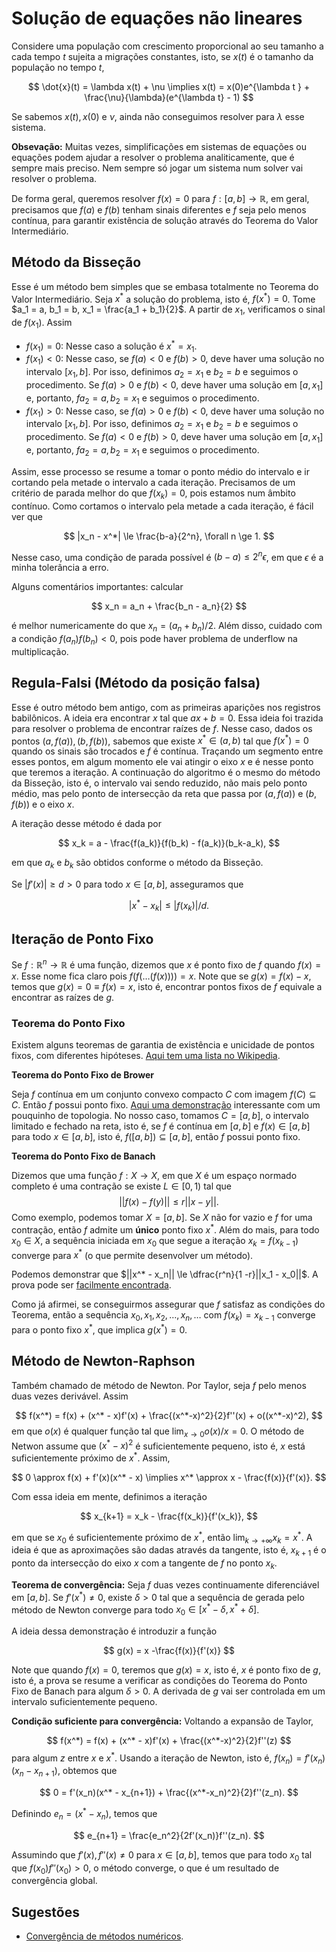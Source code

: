 # Solução de equações não lineares 

Considere uma população com crescimento proporcional ao seu tamanho a cada
tempo $t$ sujeita a migrações constantes, isto, se $x(t)$ é o tamanho da
população no tempo $t$,

$$
\dot{x}(t) = \lambda x(t) + \nu \implies x(t) = x(0)e^{\lambda t } +
\frac{\nu}{\lambda}(e^{\lambda t} - 1)
$$

Se sabemos $x(t), x(0)$ e $\nu$, ainda não conseguimos resolver para $\lambda$
esse sistema. 

**Obsevação:** Muitas vezes, simplificações em sistemas de equações ou
equações podem ajudar a resolver o problema analiticamente, que é sempre mais
preciso. Nem sempre só jogar um sistema num solver vai resolver o problema. 

De forma geral, queremos resolver $f(x) = 0$ para $f : [a,b] \to \mathbb{R}$,
em geral, precisamos que $f(a)$ e $f(b)$ tenham sinais diferentes e $f$ seja
pelo menos contínua, para garantir existência de solução através do Teorema do
Valor Intermediário. 

## Método da Bisseção 

Esse é um método bem simples que se embasa totalmente no Teorema do Valor
Intermediário. Seja $x^*$ a solução do problema, isto é, $f(x^*) = 0$. Tome $a_1 = a, b_1 = b, x_1 = \frac{a_1 + b_1}{2}$. A partir de
$x_1$, verificamos o sinal de $f(x_1)$. Assim

- $f(x_1) = 0$: Nesse caso a solução é $x^* = x_1$. 
- $f(x_1) < 0$: Nesse caso, se $f(a) < 0$ e $f(b) > 0$, deve haver uma solução
  no intervalo $[x_1, b]$. Por isso, definimos $a_2 = x_1$ e $b_2 = b$ e
  seguimos o procedimento. Se $f(a) > 0$ e $f(b) < 0$, deve haver uma solução
  em $[a, x_1]$ e, portanto, $fa_2 = a, b_2 = x_1$ e seguimos o procedimento. 
- $f(x_1) > 0$: Nesse caso, se $f(a) > 0$ e $f(b) < 0$, deve haver  uma solução
  no intervalo $[x_1, b]$. Por isso, definimos $a_2 = x_1$ e $b_2 = b$ e
  seguimos o procedimento. Se $f(a) < 0$ e $f(b) > 0$, deve haver uma solução
  em $[a, x_1]$ e, portanto, $fa_2 = a, b_2 = x_1$ e seguimos o procedimento. 

Assim, esse processo se resume a tomar o ponto médio do intervalo e ir
cortando pela metade o intervalo a cada iteração. Precisamos de um critério de
parada melhor do que $f(x_k) = 0$, pois estamos num âmbito contínuo. Como
cortamos o intervalo pela metade a cada iteração, é fácil ver que 

$$
|x_n - x^*| \le \frac{b-a}{2^n}, \forall n \ge 1.
$$

Nesse caso, uma condição de parada possível é $(b-a) \le 2^n \epsilon$, em que
$\epsilon$ é a minha tolerância a erro. 

Alguns comentários importantes: calcular 

$$
x_n = a_n + \frac{b_n - a_n}{2}
$$

é melhor numericamente do que $x_n = (a_n + b_n)/2$. Além disso, cuidado com a
condição $f(a_n)f(b_n) < 0$, pois pode haver problema de underflow na
multiplicação. 

## Regula-Falsi (Método da posição falsa)

Esse é outro método bem antigo, com as primeiras aparições nos registros
babilônicos. A ideia era encontrar $x$ tal que $ax + b = 0$. Essa ideia foi
trazida para resolver o problema de encontrar raízes de $f$. Nesse caso, dados
os pontos $(a, f(a)), (b, f(b))$, sabemos que existe $x^* \in (a,b)$ tal que
$f(x^*) = 0$ quando os sinais são trocados e $f$ é contínua. Traçando um
segmento entre esses pontos, em algum momento ele vai atingir o eixo $x$ e é
nesse ponto que teremos a iteração. A continuação do algoritmo é o mesmo do
método da Bisseção, isto é, o intervalo vai sendo reduzido, não mais
pelo ponto médio, mas pelo ponto de intersecção da reta que passa por
$(a,f(a))$ e $(b, f(b))$ e o eixo $x$. 

A iteração desse método é dada por 

$$
x_k = a - \frac{f(a_k)}{f(b_k) - f(a_k)}(b_k-a_k), 
$$

em que $a_k$ e $b_k$ são obtidos conforme o método da Bisseção.

Se $|f'(x)| \ge d > 0$ para todo $x \in [a,b]$, asseguramos que 

$$|x^* - x_k| \le |f(x_k)|/d.$$

## Iteração de Ponto Fixo

Se $f : \mathbb{R}^n \to \mathbb{R}$ é uma função, dizemos que $x$ é ponto
fixo de $f$ quando $f(x) = x$. Esse nome fica claro pois $f(f(\dots(f(x)))) =
x$. Note que se $g(x) = f(x) - x$, temos que $g(x) = 0 \equiv f(x) = x$, isto
é, encontrar pontos fixos de $f$ equivale a encontrar as raízes de $g$. 

### Teorema do Ponto Fixo 

Existem alguns teoremas de garantia de existência e unicidade de pontos fixos,
com diferentes hipóteses. [Aqui tem uma lista no
Wikipedia](https://en.wikipedia.org/wiki/Fixed-point_theorem#List_of_fixed-point_theorems).

**Teorema do Ponto Fixo de Brower**

Seja $f$ contínua em um conjunto convexo compacto $C$ com imagem $f(C)
\subseteq C$. Então $f$ possui ponto fixo. [Aqui uma
demonstração](https://www.math3ma.com/blog/brouwers-fixed-point-theorem-proof)
interessante com um pouquinho de topologia. No nosso caso, tomamos $C =
[a,b]$, o intervalo limitado e fechado na reta, isto é, se $f$ é contínua em $[a,b]$ e $f(x) \in [a,b]$ para todo $x \in [a,b]$, isto
é, $f([a,b]) \subseteq [a,b]$, então $f$ possui ponto fixo. 

**Teorema do Ponto Fixo de Banach**

Dizemos que uma função $f : X \to X$, em que $X$ é um espaço normado completo
é uma contração se existe $L \in [0,1)$ tal que 
$$||f(x) - f(y)|| \le r||x-y||.$$
Como exemplo, podemos tomar $X = [a,b]$. Se $X$ não for vazio e $f$ for uma
contração, então $f$ admite um **único** ponto fixo $x^*$. Além do mais, para
todo $x_0 \in X$, a sequência iniciada em $x_0$ que segue a iteração $x_k =
f(x_{k-1})$ converge para $x^*$ (o que permite desenvolver um método). 

Podemos demonstrar que $||x^* - x_n|| \le \dfrac{r^n}{1 -r}||x_1 - x_0||$.  A
prova pode ser [facilmente
encontrada](https://en.wikipedia.org/wiki/Banach_fixed-point_theorem#Proof). 

Como já afirmei, se conseguirmos assegurar que $f$ satisfaz as condições do
Teorema, então a sequência $x_0, x_1, x_2, \dots, x_n, \dots$ com $f(x_k) =
x_{k-1}$ converge para o ponto fixo $x^*$, que implica $g(x^*) = 0$.  

## Método de Newton-Raphson

Também chamado de método de Newton. Por Taylor, seja $f$ pelo menos duas vezes
derivável. Assim 

$$
f(x^*) = f(x) + (x^* - x)f'(x) + \frac{(x^*-x)^2}{2}f''(x) + o((x^*-x)^2),
$$
em que $o(x)$ é qualquer função tal que $\lim_{x\to 0} o(x)/x = 0$. O método
de Netwon assume que $(x^* - x)^2$ é suficientemente pequeno, isto é, $x$ está
suficientemente próximo de $x^*$. Assim, 

$$
0 \approx f(x) + f'(x)(x^* - x) \implies x^* \approx x - \frac{f(x)}{f'(x)}.
$$

Com essa ideia em mente, definimos a iteração

$$
x_{k+1} = x_k - \frac{f(x_k)}{f'(x_k)}, 
$$

em que se $x_0$ é suficientemente próximo de $x^*$, então $\lim_{k \to
+\infty} x_k = x^*$. A ideia é que as aproximações são dadas através da
tangente, isto é, $x_{k+1}$  é o ponto da intersecção do eixo $x$ com a
tangente de $f$ no ponto $x_k$. 

**Teorema de convergência:** Seja $f$ duas vezes continuamente diferenciável
em $[a,b]$. Se $f'(x^*) \neq 0$, existe $\delta > 0$ tal que a sequência de
gerada pelo método de Newton converge para todo $x_0 \in [x^* - \delta, x^* +
\delta]$. 

A ideia dessa demonstração é introduzir a função 

$$
g(x) = x -\frac{f(x)}{f'(x)}
$$

Note que quando $f(x) =0$, teremos que $g(x) = x$, isto é, $x$ é ponto fixo de
$g$, isto é, a prova se resume a verificar as condições do Teorema do Ponto
Fixo de Banach para algum $\delta > 0$. A derivada de $g$ vai ser controlada
em um intervalo suficientemente pequeno.
 
**Condição suficiente para convergência:** Voltando a expansão de Taylor, 

$$
f(x^*) = f(x) + (x^* - x)f'(x) + \frac{(x^*-x)^2}{2}f''(z)
$$
para algum $z$ entre $x$ e $x^*$. Usando a iteração de Newton, isto é, $f(x_n)
= f'(x_n)(x_n - x_{n+1})$, obtemos que

$$
0 = f'(x_n)(x^* - x_{n+1}) +  \frac{(x^*-x_n)^2}{2}f''(z_n).
$$

Definindo $e_n = (x^* - x_n)$, temos que 

$$
e_{n+1} = \frac{e_n^2}{2f'(x_n)}f''(z_n).
$$

Assumindo que $f'(x), f''(x) \neq 0$ para $x \in [a,b]$, temos que para todo
$x_0$ tal que $f(x_0)f''(x_0) > 0$, o método converge, o que é um resultado de
convergência global. 

## Sugestões 

- [Convergência de métodos numéricos](http://compmath-journal.org/dnload/Robin-Kumar-and-Vipan-/CMJV06I06P0290.pdf).